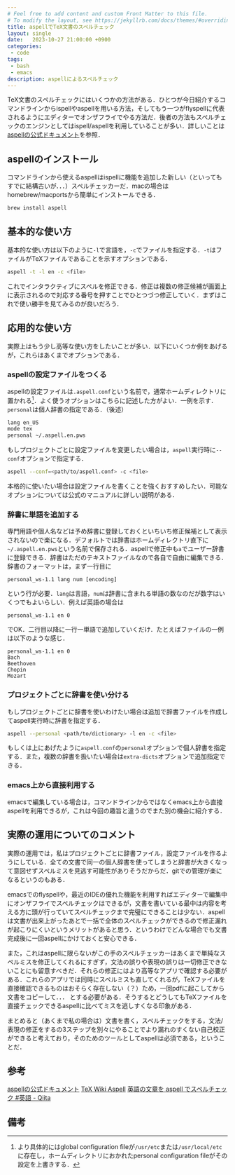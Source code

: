 ```yaml
---
# Feel free to add content and custom Front Matter to this file.
# To modify the layout, see https://jekyllrb.com/docs/themes/#overriding-theme-defaults
title: aspellでTeX文書のスペルチェック
layout: single
date:   2023-10-27 21:00:00 +0900
categories: 
 - code
tags:
 - bash
 - emacs
description: aspellによるスペルチェック
---
```


TeX文書のスペルチェックにはいくつかの方法がある．ひとつが今日紹介するコマンドラインからispellやaspellを用いる方法，そしてもう一つがflyspellに代表されるようにエディターでオンザフライでやる方法だ．後者の方法もスペルチェックのエンジンとしてはispell/aspellを利用していることが多い．詳しいことは[aspellの公式ドキュメント](http://aspell.net/man-html/index.html)を参照．

## aspellのインストール

コマンドラインから使えるaspellはispellに機能を追加した新しい（といってもすでに結構古いが．．．）スペルチェッカーだ．macの場合はhomebrew/macportsから簡単にインストールできる．

```bash
brew install aspell 
```

## 基本的な使い方

基本的な使い方は以下のように`-l`で言語を，`-c`でファイルを指定する．`-t`はファイルがTeXファイルであることを示すオプションである．

```bash
aspell -t -l en -c <file>
```

これでインタラクティブにスペルを修正できる．修正は複数の修正候補が画面上に表示されるので対応する番号を押すことでひとつづつ修正していく．まずはこれで使い勝手を見てみるのが良いだろう．


## 応用的な使い方

実際上はもう少し高等な使い方をしたいことが多い．以下にいくつか例をあげるが，これらはあくまでオプションである．

### aspellの設定ファイルをつくる

aspellの設定ファイルは`.aspell.conf`という名前で，通常ホームディレクトリに置かれる[^1]．よく使うオプションはこちらに記述した方がよい．一例を示す．`personal`は個人辞書の指定である．（後述）

```bash
lang en_US
mode tex
personal ~/.aspell.en.pws
```

もしプロジェクトごとに設定ファイルを変更したい場合は，`aspell`実行時に`--conf`オプションで指定する．

```bash
aspell --conf=<path/to/aspell.conf> -c <file>
```

本格的に使いたい場合は設定ファイルを書くことを強くおすすめしたい．可能なオプションについては公式のマニュアルに詳しい説明がある．

### 辞書に単語を追加する

専門用語や個人名などは予め辞書に登録しておくといちいち修正候補として表示されないので楽になる．デフォルトでは辞書はホームディレクトリ直下に`~/.aspell.en.pws`という名前で保存される．aspellで修正中も`a`でユーザー辞書に登録できる．辞書はただのテキストファイルなので各自で自由に編集できる．辞書のフォーマットは，まず一行目に

```
personal_ws-1.1 lang num [encoding]
```

という行が必要．`lang`は言語，`num`は辞書に含まれる単語の数なのだが数字はいくつでもよいらしい．例えば英語の場合は

```
personal_ws-1.1 en 0
```

でOK．二行目以降に一行一単語で追加していくだけ．たとえばファイルの一例は以下のような感じ．

```
personal_ws-1.1 en 0
Bach
Beethoven
Chopin
Mozart
```

### プロジェクトごとに辞書を使い分ける

もしプロジェクトごとに辞書を使いわけたい場合は追加で辞書ファイルを作成してaspell実行時に辞書を指定する．

```bash
aspell --personal <path/to/dictionary> -l en -c <file>
```

もしくは上にあげたように`aspell.conf`の`personal`オプションで個人辞書を指定する．また，複数の辞書を扱いたい場合は`extra-dicts`オプションで追加指定できる．


### emacs上から直接利用する

emacsで編集している場合は，コマンドラインからではなくemacs上から直接aspellを利用できるが，これは今回の趣旨と違うのでまた別の機会に紹介する．


## 実際の運用についてのコメント

実際の運用では，私はプロジェクトごとに辞書ファイル，設定ファイルを作るようにしている．全ての文書で同一の個人辞書を使ってしまうと辞書が大きくなって意図せずスペルミスを見逃す可能性がありそうだからだ．gitでの管理が楽になるというのもある．

emacsでのflyspellや，最近のIDEの優れた機能を利用すればエディターで編集中にオンザフライでスペルチェックはできるが，文書を書いている最中は内容を考える方に頭が行っていてスペルチェックまで完璧にできることは少ない．aspellは文書が出来上がったあとで一括で全体のスペルチェックができるので修正漏れが起こりにくいというメリットがあると思う．というわけでどんな場合でも文書完成後に一回aspellにかけておくと安心できる．

また，これはaspellに限らないがこの手のスペルチェッカーはあくまで単純なスペルミスを修正してくれるにすぎず，文法の誤りや表現の誤りは一切修正できないことにも留意すべきだ．それらの修正にはより高等なアプリで確認する必要がある．これらのアプリでは同時にスペルミスも直してくれるが，TeXファイルを直接確認できるものはおそらく存在しない（？）ため，一回pdfに起こしてから文書をコピーして．．． とする必要がある．そうするとどうしてもTeXファイルを直接チェックできるaspellに比べてミスを逃しすくなる印象がある．

まとめると（あくまで私の場合は）文書を書く，スペルチェックをする，文法/表現の修正をするの3ステップを別々にやることでより漏れのすくない自己校正ができると考えており，そのためのツールとしてaspellは必須である，ということだ．


## 参考

[aspellの公式ドキュメント](http://aspell.net/man-html/index.html)
[TeX Wiki Aspell](https://texwiki.texjp.org/?Aspell)
[英語の文章を aspell でスペルチェック #英語 - Qiita](https://qiita.com/YutakakINJO/items/2c891aff66ef45251893)


## 備考

[^1]: より具体的にはglobal configuration fileが`/usr/etc`または`/usr/local/etc`に存在し，ホームディレクトリにおかれたpersonal configuration fileがその設定を上書きする．
